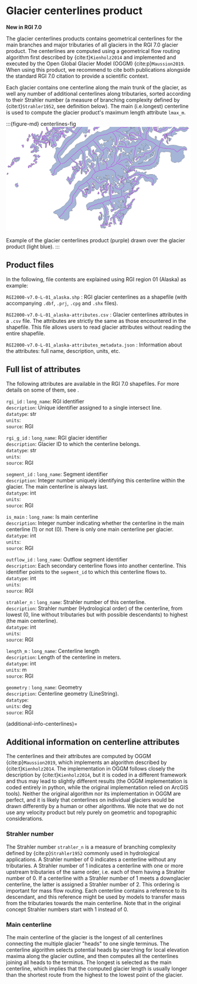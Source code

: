 # Glacier centerlines product

**New in RGI 7.0**

The glacier centerlines products contains geometrical centerlines for the main branches and major tributaries of all glaciers in the RGI 7.0 glacier product. The centerlines are computed using a geometrical flow routing algorithm first described by {cite:t}`Kienholz2014` and implemented and executed by the Open Global Glacier Model (OGGM) {cite:p}`Maussion2019`. When using this product, we recommend to cite both publications alongside the standard RGI 7.0 citation to provide a scientific context. 

Each glacier contains one centerline along the main trunk of the glacier, as well any number of additional centerlines along tributaries, sorted according to their Strahler number (a measure of branching complexity defined by {cite:t}`Strahler1952`, see definition below). The main (i.e.longest) centerline is used to compute the glacier product's maximum length attribute `lmax_m`.

:::{figure-md} centerlines-fig
<img src="../img/example_centerlines.png" alt="centerlines map" class="bg-primary mb-1">

Example of the glacier centerlines product (purple) drawn over the glacier product (light blue).
:::

## Product files

In the following, file contents are explained using RGI region 01 (Alaska) as example:

`RGI2000-v7.0-L-01_alaska.shp`
: RGI glacier centerlines as a shapefile (with accompanying `.dbf`, `.prj`, `.cpg` and `.shx` files).

`RGI2000-v7.0-L-01_alaska-attributes.csv`
: Glacier centerlines attributes in a `.csv` file. The attributes are strictly the same as those encountered in the shapefile. This file allows users to read glacier attributes without reading the entire shapefile.

`RGI2000-v7.0-L-01_alaska-attributes_metadata.json`
: Information about the attributes: full name, description, units, etc.

## Full list of attributes

The following attributes are available in the RGI 7.0 shapefiles. For more details on some of them, see [](additional-info-centerlines).

`rgi_id`
: `long_name`: RGI identifier <br/> `description`: Unique identifier assigned to a single intersect line. <br/> `datatype`: str <br/> `units`:  <br/> `source`: RGI

`rgi_g_id`
: `long_name`: RGI glacier identifier <br/> `description`: Glacier ID to which the centerline belongs. <br/> `datatype`: str <br/> `units`:  <br/> `source`: RGI

`segment_id`
: `long_name`: Segment identifier <br/> `description`: Integer number uniquely identifying this centerline within the glacier. The main centerline is always last. <br/> `datatype`: int <br/> `units`:  <br/> `source`: RGI

`is_main`
: `long_name`: Is main centerline <br/> `description`: Integer number indicating whether the centerline in the main centerline (1) or not (0). There is only one main centerline per glacier. <br/> `datatype`: int <br/> `units`:  <br/> `source`: RGI

`outflow_id`
: `long_name`: Outflow segment identifier <br/> `description`: Each secondary centerline flows into another centerline. This identifier points to the `segment_id` to which this centerline flows to. <br/> `datatype`: int <br/> `units`:  <br/> `source`: RGI

`strahler_n`
: `long_name`: Strahler number of this centerline. <br/> `description`: Strahler number (Hydrological order) of the centerline, from lowest (0, line without tributaries but with possible descendants) to highest (the main centerline). <br/> `datatype`: int <br/> `units`:  <br/> `source`: RGI

`length_m`
: `long_name`: Centerline length <br/> `description`: Length of the centerline in meters. <br/> `datatype`: int <br/> `units`: m <br/> `source`: RGI

`geometry`
: `long_name`: Geometry <br/> `description`: Centerline geometry (LineString). <br/> `datatype`:  <br/> `units`: deg <br/> `source`: RGI


(additional-info-centerlines)=
## Additional information on centerline attributes

The centerlines and their attributes are computed by OGGM {cite:p}`Maussion2019`, which implements an algorithm described by {cite:t}`Kienholz2014`. The implementation in OGGM follows closely the description by {cite:t}`Kienholz2014`, but it is coded in a different framework and thus may lead to slightly different results (the OGGM implementation is coded entirely in python, while the original implementation relied on ArcGIS tools). Neither the original algorithm nor its implementation in OGGM are perfect, and it is likely that centerlines on individual glaciers would be drawn differently by a human or other algorithms. We note that we do not use any velocity product but rely purely on geometric and topographic considerations.

### Strahler number

The Strahler number `strahler_n` is a measure of branching complexity defined by {cite:p}`Strahler1952` commonly used in hydrological applications. A Strahler number of 0 indicates a centerline without any tributaries. A Strahler number of 1 indicates a centerline with one or more upstream tributaries of the same order, i.e. each of them having a Strahler number of 0. If a centerline with a Strahler number of 1 meets a downglacier centerline, the latter is assigned a Strahler number of 2. This ordering is important for mass flow routing. Each centerline contains a reference to its descendant, and this reference might be used by models to transfer mass from the tributaries towards the main centerline. Note that in the original concept Strahler numbers start with 1 instead of 0.

### Main centerline 

The main centerline of the glacier is the longest of all centerlines connecting the multiple glacier "heads" to one single terminus. The centerline algorithm selects potential heads by searching for local elevation maxima along the glacier outline, and then computes all the centerlines joining all heads to the terminus. The longest is selected as the main centerline, which implies that the computed glacier length is usually longer than the shortest route from the highest to the lowest point of the glacier.
